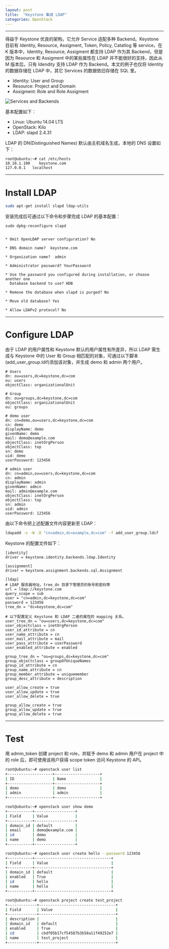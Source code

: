 ```yaml
---
layout: post
title:  "Keystone 集成 LDAP"
categories: OpenStack
---
```


--------------

得益于 Keystone 优良的架构，它允许 Service 适配多种 Backend。Keystone 目前有 Identity, Resource, Assigment, Token, Policy, Catatlog 等 service，在 K 版本中，Identity, Resource, Assigment 都支持 LDAP 作为其 Backend，但是因为 Resource 和 Assigment 中的某些属性在 LDAP 并不能很好的支持，因此从 M 版本后，只有 Idendity 支持 LDAP 作为 Backend。本文的例子也仅将 Identity 的数据存储在 LDAP 中，其它 Services 的数据依旧存储在 SQL 里。

- Identity: User and Group
- Resource: Project and Domain
- Assigment: Role and Role Assigment

![Services and Backends](http://7xp2eu.com1.z0.glb.clouddn.com/keystone%20service%20and%20backend.png?imageView2/1/w/1300/q/100) 

基本配置如下：

- Linux: Ubuntu 14.04 LTS
- OpenStack: Kilo
- LDAP: slapd 2.4.31

LDAP 的 DN(Distinguished Names) 默认由主机域名生成，本地的 DNS 设置如下：

~~~
root@ubuntu:~# cat /etc/hosts
10.10.1.100    keystone.com
127.0.0.1   localhost
~~~
----------------

# Install LDAP

~~~bash
sudo apt-get install slapd ldap-utils
~~~

安装完成后可通过以下命令和步骤完成 LDAP 的基本配置：

~~~
sudo dpkg-reconfigure slapd


* Omit OpenLDAP server configuration? No

* DNS domain name?  keystone.com

* Organization name?  admin

* Administrator password? YourPassword

* Use the password you configured during installation, or choose another one
  Database backend to use? HDB

* Remove the database when slapd is purged? No

* Move old database? Yes

* Allow LDAPv2 protocol? No
~~~


---------------

# Configure LDAP

由于 LDAP 的用户属性和 Keystone 默认的用户属性有所差异，所以 LDAP 需生成与 Keystone 中的 User 和 Group 相匹配的对象，可通过以下脚本(add\_user\_group.ldif)添加该对象，并生成 demo 和 admin 两个用户。

~~~
# Users
dn: ou=users,dc=keystone,dc=com
ou: users
objectClass: organizationalUnit

# Group
dn: ou=groups,dc=keystone,dc=com
objectClass: organizationalUnit
ou: groups

# demo user
dn: cn=demo,ou=users,dc=keystone,dc=com
cn: demo
displayName: demo
givenName: demo
mail: demo@example.com
objectClass: inetOrgPerson
objectClass: top
sn: demo
uid: demo
userPassword: 123456

# admin user
dn: cn=admin,ou=users,dc=keystone,dc=com
cn: admin
displayName: admin
givenName: admin
mail: admin@example.com
objectClass: inetOrgPerson
objectClass: top
sn: admin
uid: admin
userPassword: 123456
~~~

由以下命令把上述配置文件内容更新至 LDAP：

~~~bash
ldapadd -x -W -D "cn=admin,dc=example,dc=com" -f add_user_group.ldif
~~~

Keystone 的配置文件如下：

~~~
[identity]
driver = keystone.identity.backends.ldap.Identity

[assignment]
driver = keystone.assignment.backends.sql.Assignment

[ldap]
# LDAP 服务器地址，tree_dn 目录下管理员的账号和密码等
url = ldap://keystone.com              
query_scope = sub
user = "cn=admin,dc=keystone,dc=com" 
password = 123456
tree_dn = "dc=keystone,dc=com"

# 以下配置定义 Keystone 和 LDAP 二者的属性的 mapping 关系。
user_tree_dn = "ou=users,dc=keystone,dc=com"  
user_objectclass = inetOrgPerson
user_id_attribute = cn
user_name_attribute = cn
user_mail_attribute = mail
user_pass_attribute = userPassword
user_enabled_attribute = enabled

group_tree_dn = "ou=groups,dc=keystone,dc=com"
group_objectclass = groupOfUniqueNames
group_id_attribute = cn
group_name_attribute = cn
group_member_attribute = uniquemember
group_desc_attribute = description

user_allow_create = true
user_allow_update = true
user_allow_delete = true

group_allow_create = true
group_allow_update = true
group_allow_delete = true
~~~

--------------------

# Test

用 admin_token 创建 project 和 role，并赋予 demo 和 admin 用户在 project 中的 role 后，即可使用该用户获得 scope token 访问 Keystone 的 API。

~~~ bash
root@ubuntu:~# openstack user list
+--------------------+--------------------+
| ID                 | Name               |
+--------------------+--------------------+
| demo               | demo               |
| admin              | admin              |
+--------------------+--------------------+

root@ubuntu:~# openstack user show demo
+-----------+------------------+
| Field     | Value            |
+-----------+------------------+
| domain_id | default          |
| email     | demo@example.com |
| id        | demo             |
| name      | demo             |
+-----------+------------------+

root@ubuntu:~# openstack user create hello --password 123456
+-----------+----------------------------------+
| Field     | Value                            |
+-----------+----------------------------------+
| domain_id | default                          |
| enabled   | True                             |
| id        | hello                            |
| name      | hello                            |
+-----------+----------------------------------+

root@ubuntu:~# openstack project create test_project
+-------------+----------------------------------+
| Field       | Value                            |
+-------------+----------------------------------+
| description |                                  |
| domain_id   | default                          |
| enabled     | True                             |
| id          | cbdf05b17cf54587b3b58a11f49252e7 |
| name        | test_project                     |
+-------------+----------------------------------+
~~~
